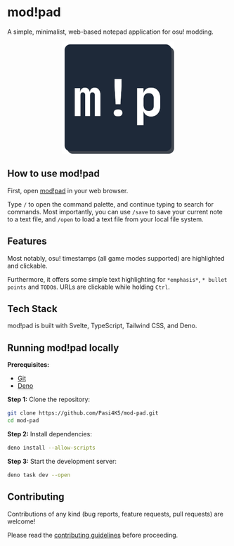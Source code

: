 # mod!pad

A simple, minimalist, web-based notepad application for osu! modding.

<p align="center">
    <img src="./assets/img/mod_pad_512.png" alt="mod!pad logo"/>
</p>

## How to use mod!pad

First, open [mod!pad](https://modpad.pasi.dev/) in your web browser.

Type `/` to open the command palette, and continue typing to search for commands.
Most importantly, you can use `/save` to save your current note to a text file,
and `/open` to load a text file from your local file system.

## Features

Most notably, osu! timestamps (all game modes supported) are highlighted and clickable.

Furthermore, it offers some simple text highlighting for `*emphasis*`, `* bullet points` and `TODO`s.
URLs are clickable while holding `Ctrl`.

## Tech Stack

mod!pad is built with Svelte, TypeScript, Tailwind CSS, and Deno.

## Running mod!pad locally

**Prerequisites:**
- [Git](https://git-scm.com/downloads)
- [Deno](https://deno.com/)

**Step 1:** Clone the repository:

```bash
git clone https://github.com/Pasi4K5/mod-pad.git
cd mod-pad
```

**Step 2:** Install dependencies:

```bash
deno install --allow-scripts
```

**Step 3:** Start the development server:

```bash
deno task dev --open
```

## Contributing

Contributions of any kind (bug reports, feature requests, pull requests) are welcome!

Please read the [contributing guidelines](./CONTRIBUTING.md) before proceeding.
